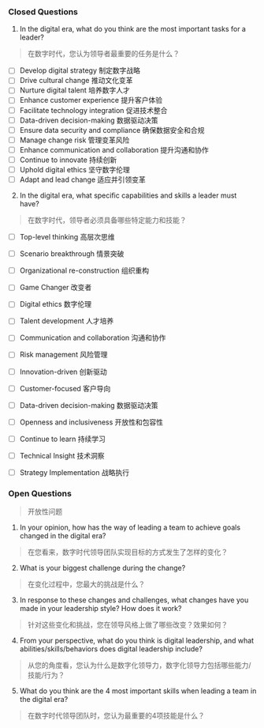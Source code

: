 ### Closed Questions

1. In the digital era, what do you think are the most important tasks for a leader?
> 在数字时代，您认为领导者最重要的任务是什么？
   - [ ] Develop digital strategy 制定数字战略
   - [ ] Drive cultural change 推动文化变革
   - [ ] Nurture digital talent 培养数字人才
   - [ ] Enhance customer experience 提升客户体验
   - [ ] Facilitate technology integration 促进技术整合
   - [ ] Data-driven decision-making 数据驱动决策
   - [ ] Ensure data security and compliance 确保数据安全和合规
   - [ ] Manage change risk 管理变革风险
   - [ ] Enhance communication and collaboration 提升沟通和协作
   - [ ] Continue to innovate 持续创新
   - [ ] Uphold digital ethics 坚守数字伦理
   - [ ] Adapt and lead change 适应并引领变革

2. In the digital era, what specific capabilities and skills a leader must have?
> 在数字时代，领导者必须具备哪些特定能力和技能？
   - [ ] Top-level thinking 高层次思维
   - [ ] Scenario breakthrough 情景突破
   - [ ] Organizational re-construction 组织重构
   - [ ] Game Changer 改变者
   - [ ] Digital ethics 数字伦理
   - [ ] Talent development 人才培养
   - [ ] Communication and collaboration 沟通和协作
   - [ ] Risk management 风险管理
   - [ ] Innovation-driven 创新驱动
   - [ ] Customer-focused 客户导向
   - [ ] Data-driven decision-making 数据驱动决策
   - [ ] Openness and inclusiveness 开放性和包容性
   - [ ] Continue to learn 持续学习
   - [ ] Technical Insight 技术洞察
   - [ ] Strategy Implementation 战略执行


### Open Questions
> 开放性问题

1. In your opinion, how has the way of leading a team to achieve goals changed in the digital era?
> 在您看来，数字时代领导团队实现目标的方式发生了怎样的变化？
2. What is your biggest challenge during the change?
> 在变化过程中，您最大的挑战是什么？
3. In response to these changes and challenges, what changes have you made in your leadership style? How does it work?
> 针对这些变化和挑战，您在领导风格上做了哪些改变？效果如何？
4. From your perspective, what do you think is digital leadership, and what abilities/skills/behaviors does digital leadership include?
> 从您的角度看，您认为什么是数字化领导力，数字化领导力包括哪些能力/技能/行为？
5. What do you think are the 4 most important skills when leading a team in the digital era?
> 在数字时代领导团队时，您认为最重要的4项技能是什么？
